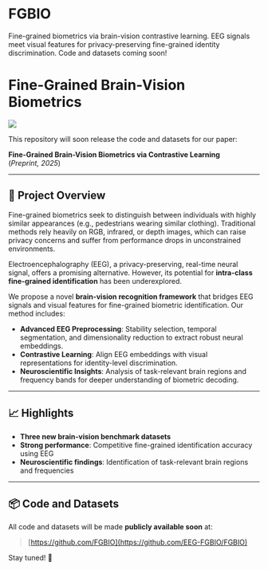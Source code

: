 # FGBIO
Fine-grained biometrics via brain-vision contrastive learning. EEG signals meet visual features for privacy-preserving fine-grained identity discrimination. Code and datasets coming soon!


# Fine-Grained Brain-Vision Biometrics

![](bio.emf)

This repository will soon release the code and datasets for our paper:

**Fine-Grained Brain-Vision Biometrics via Contrastive Learning**  
(*Preprint, 2025*)

---

## 📖 Project Overview

Fine-grained biometrics seek to distinguish between individuals with highly similar appearances (e.g., pedestrians wearing similar clothing). Traditional methods rely heavily on RGB, infrared, or depth images, which can raise privacy concerns and suffer from performance drops in unconstrained environments.

Electroencephalography (EEG), a privacy-preserving, real-time neural signal, offers a promising alternative. However, its potential for **intra-class fine-grained identification** has been underexplored.

We propose a novel **brain-vision recognition framework** that bridges EEG signals and visual features for fine-grained biometric identification. Our method includes:
- **Advanced EEG Preprocessing**: Stability selection, temporal segmentation, and dimensionality reduction to extract robust neural embeddings.
- **Contrastive Learning**: Align EEG embeddings with visual representations for identity-level discrimination.
- **Neuroscientific Insights**: Analysis of task-relevant brain regions and frequency bands for deeper understanding of biometric decoding.

---

## 📈 Highlights

- **Three new brain-vision benchmark datasets**
- **Strong performance**: Competitive fine-grained identification accuracy using EEG
- **Neuroscientific findings**: Identification of task-relevant brain regions and frequencies

---

## 📦 Code and Datasets

All code and datasets will be made **publicly available soon** at:
> [https://github.com/FGBIO](https://github.com/EEG-FGBIO/FGBIO)

Stay tuned! 🚀

